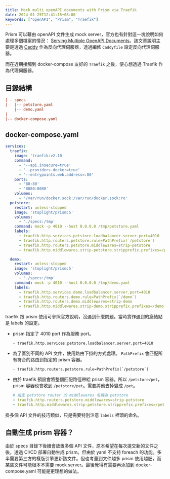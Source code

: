 ```yaml
---
title: Mock multi openAPI documents with Prism via Traefik
date: 2024-01-25T12:41:15+08:00
keywords: ["openAPI", "Prism", "Traefik"]
---
```


Prism 可以藉由 openAPI 文件生成 mock server，官方也有針對這一塊說明如何處理多個檔案的情況： [Serving Multiple OpenAPI Documents](https://docs.stoplight.io/docs/prism/4bf78efbf9dd2-serving-multiple-open-api-documents)。該文章說明主要是透過 [Caddy](https://caddyserver.com/) 作為反向代理伺服器，透過編修 `Caddyfile` 設定反向代理伺服器。

而在近期接觸到 docker-compose 友好的  `Traefik` 之後，便心想透過 Traefik 作為代理伺服器。

## 目錄結構

```ini
| - specs
|   |-- petstore.yaml
    |-- demo.yaml
|
|-- docker-compose.yaml
```

## docker-compose.yaml

```yaml
services:
  traefik:
    image: 'traefik:v2.10'
    command:
      - '--api.insecure=true'
      - '--providers.docker=true'
      - '--entrypoints.web.address=:80'
    ports:
      - '80:80'
      - '8080:8080'
    volumes:
      - '/var/run/docker.sock:/var/run/docker.sock:ro'
  petstore:
    restart: unless-stopped
    image: 'stoplight/prism:5'
    volumes:
      - './specs:/tmp'
    command: mock -p 4010 --host 0.0.0.0 /tmp/petstore.yaml
    labels:
      - traefik.http.services.petstore.loadbalancer.server.port=4010
      - traefik.http.routers.petstore.rule=PathPrefix(`/petstore`)
      - traefik.http.routers.petstore.middlewares=strip-petstore
      - traefik.http.middlewares.strip-petstore.stripprefix.prefixes=/petstore

  demo:
    restart: unless-stopped
    image: 'stoplight/prism:5'
    volumes:
      - './specs:/tmp'
    command: mock -p 4010 --host 0.0.0.0 /tmp/demo.yaml
    labels:
      - traefik.http.services.demo.loadbalancer.server.port=4010
      - traefik.http.routers.demo.rule=PathPrefix(`/demo`)
      - traefik.http.routers.demo.middlewares=strip-demo
      - traefik.http.middlewares.strip-demo.stripprefix.prefixes=/demo

```

traefik 跟 prism 使用可參照官方說明，沒遇到什麼問題。當時實作遇到的癥結點是 labels 的設定。

 - prism 指定了 4010 port 作為服務 port。

    ```- traefik.http.services.petstore.loadbalancer.server.port=4010```

 - 為了區別不同的 API 文件，使用路由下掛的方式處理。 `PathPrefix` 會匹配所有符合的路由到指定的 prism 容器。

    ```- traefik.http.routers.petstore.rule=PathPrefix(`/petstore`)```

 -  由於 traefik 預設會將整個匹配路徑帶給 prism 容器。所以 `/petstore/pet`， prism 容器也會收到 `/petstore/pet`。需要將他去掉變成 `/pet`。

    ```yaml
    # 指定 petstore router 的 middlewares 名稱為 petstore
    - traefik.http.routers.petstore.middlewares=strip-petstore
    - traefik.http.middlewares.strip-petstore.stripprefix.prefixes=/petstore
    ```

掛多個 API 文件的技巧類似，只是需要特別注意 `labels` 裡頭的命名。

## 自動生成 prism 容器？

由於 specs 目錄下後續會放置多個 API 文件，原本希望在每次提交新的文件之後，透過 CI/CD 部署自動生成 prism。但由於 yaml 不支持 foreach 的功能。多半需要第三方的樣版引擎更新該文件。但也考量到文件越多 prism 使用越肥，而某些文件可能根本不需要 mock server。最後覺得有需要再添加到 docker-compose.yaml 可能是更理想的做法。